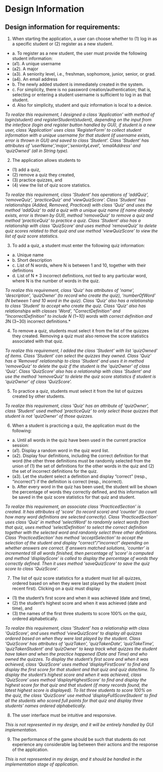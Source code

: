 # Design Information

## Design information for requirements:

1.	When starting the application, a user can choose whether to (1) log in as a specific student or (2) register as a new student.
* a.	To register as a new student, the user must provide the following student information:
 * (a1).	A unique username
 * (a2).	A major
 * (a3).	A seniority level, i.e., freshman, sophomore, junior, senior, or grad.
 * (a4).	An email address
* b.	The newly added student is immediately created in the system.
* c.	For simplicity, there is no password creation/authentication; that is, selecting or entering a student username is sufficient to log in as that student.
* d.	Also for simplicity, student and quiz information is local to a device.

*To realize this requirement, I designed a class 'Application' with method of login(student) and registerStudent(student), depending on the input from the interface (login and register button handled by GUI), if student is a new user, class 'Application' uses class 'RegisterForm' to collect student information with a unique username for that student (if username exists, error is thrown in GUI) and saved to class 'Student'. Class 'Student' has attributes of 'userName','major','seniorityLevel', 'emailAddress' and 'quizOwned' (all in String type).*

2.	The application allows students to 
* (1) add a quiz, 
* (2) remove a quiz they created, 
* (3) practice quizzes, and 
* (4) view the list of quiz score statistics.

*To realize this requirement, class 'Student' has operations of 'addQuiz', 'removeQuiz', 'practiceQuiz' and 'viewQuizScore'. Class 'Student' has relationships (Added, Removed, Practiced) with class 'Quiz' and uses the method 'addQuiz' to add a quiz with a unique quiz name (if name already exists, error is thrown by GUI), method ’removeQuiz' to remove a quiz and method ’practiceQuiz' to practice a quiz. Class 'Student' also has a relationship with class 'QuizScore' and uses method 'removeQuiz' to delete quiz scores related to that quiz and use method 'viewQuizScore' to view the list of quiz score statistics.*

3.	To add a quiz, a student must enter the following quiz information:
* a.	Unique name
* b.	Short description
* c.	List of N words, where N is between 1 and 10,  together with their definitions 
* d.	List of N * 3 incorrect definitions, not tied to any particular word, where N is the number of words in the quiz.

*To realize this requirement, class 'Quiz' has attributes of 'name', 'description', 'quizOwner' (to record who create the quiz), 'numberOfWord' (N between 1 and 10 word in the quiz). Class 'Quiz' also has a relationship to class 'Student' to accept who create the quiz. Class 'Quiz' also has relationships with classes 'Word', "CorrectDefinition" and "IncorrectDefinition" to include N (1~10) words with correct definition and 3*N (3~30) incorrect definitions.*

4.	To remove a quiz, students must select it from the list of the quizzes they created. Removing a quiz must also remove the score statistics associated with that quiz.

*To realize this requirement, I added the class 'Student' with list 'quizOwned' of items. Class 'Student' can select the quizzes they owned. Class 'Quiz' has a 'Removed' relationship to class 'Student' and uses it in method 'removeQuiz' to delete the quiz if the student is the 'quizOwner' of class 'Quiz'. Class 'QuizScore' also has a relationship with class 'Student' and use the method 'removeQuiz' to delete the quiz score statistics if student is 'quizOwner' of class 'QuizScore’.*

5.	To practice a quiz, students must select it from the list of quizzes created by other students.

*To realize this requirement, class 'Quiz' has an attribute of 'quizOwner', class 'Student' used method 'practiceQuiz' to only select those quizzes that student is not 'quizOwner' of those quizzes.*

6.	When a student is practicing a quiz, the application must do the following:
* a.	Until all words in the quiz have been used in the current practice session: 
 * (a1).	Display a random word in the quiz word list.
 * (a2).	Display four definitions, including the correct definition for that word (the other three definitions must be randomly selected from the union of (1) the set of definitions for the other words in the quiz and (2) the set of incorrect definitions for the quiz. 
 * (a3).	Let the student select a definition and display “correct” (resp., “incorrect”) if the definition is correct (resp., incorrect).
* b.	After every word in the quiz has been used, the student will be shown the percentage of words they correctly defined, and this information will be saved in the quiz score statistics for that quiz and student.

*To realize this requirement, an associate class 'PracticedSection' is created. It has attributes of 'score' (to record score) and 'counter' (to count how many word definitions are selected correctly). Class 'PracticedSection' uses class ‘Quiz’ in method 'selectWord' to randomly select words from that quiz, uses method 'selectDefinition' to select the correct definition together with the selected word and randomly select three other definitions. Class 'PracticedSection' has method 'acceptSelection' to accept the selection of the student and display "correct"/"incorrect" depending on whether answers are correct. If answers matched solutions, 'counter' is incremented till all words finished, then percentage of ’score' is computed and method 'displayScore' is called to display the percentage of words they correctly defined. Then it uses method 'saveQuizScore' to save the quiz score to class 'QuizScore’.*

7.	The list of quiz score statistics for a student must list all quizzes, ordered based on when they were last played by the student (most recent first). Clicking on a quiz must display
* (1) the student’s first score and when it was achieved (date and time), 
* (2) the student’s highest score and when it was achieved (date and time), and 
* (3) the names of the first three students to score 100% on the quiz, ordered alphabetically.

*To realize this requirement, class 'Student' has a relationship with class 'QuizScore', and uses method 'viewQuizScore' to display all quizzes ordered based on when they were last played by the student. Class 'QuizScore' has attributes of 'quizTaken', 'quizTakenDate’, ’quizTakeTime’, ‘quizTakenStudent’ and ‘quizOwner’ to keep track what quizzes the student have taken and when the practice happened (Date and Time) and who owned the quizzes. To display the student’s first score and when it was achieved, class ‘QuizScore’ uses method ‘displayFirstScore’ to find and display the first score for that student and that quiz and quiz date/time. To display the student’s highest score and when it was achieved, class ‘QuizScore’ uses method ‘displayHighestScore’ to find and display the highest score for that quiz and that student (if many records found, the latest highest score is displayed). To list three students to score 100% on the quiz, the class ‘QuizScore’ use method ‘displayFullScoreStudent’ to find all the students who scored full points for that quiz and display three students’ names ordered alphabetically.* 
   
8.	The user interface must be intuitive and responsive.

*This is not represented in my design, and it will be entirely handled by GUI implementation.*

9.	The performance of the game should be such that students do not experience any considerable lag between their actions and the response of the application.

*This is not represented in my design, and it should be handled in the implementation stage of application.*


